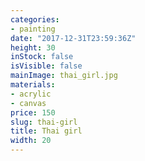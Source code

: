 ```yaml
---
categories:
- painting
date: "2017-12-31T23:59:36Z"
height: 30
inStock: false
isVisible: false
mainImage: thai_girl.jpg
materials:
- acrylic
- canvas
price: 150
slug: thai-girl
title: Thai girl
width: 20
---
```


